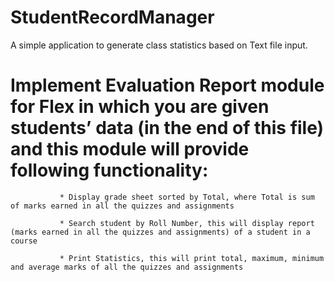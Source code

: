 # StudentRecordManager
A simple application to generate class statistics based on Text file input. 

# Implement Evaluation Report module for Flex in which you are given students’ data (in the end of this file) and this module will provide following functionality:

               * Display grade sheet sorted by Total, where Total is sum of marks earned in all the quizzes and assignments
               
               * Search student by Roll Number, this will display report (marks earned in all the quizzes and assignments) of a student in a course
               
               * Print Statistics, this will print total, maximum, minimum and average marks of all the quizzes and assignments

